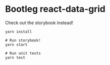 # Bootleg react-data-grid

Check out the storybook instead!

```
yarn install

# Run storybook!
yarn start

# Run unit tests
yarn test
```
